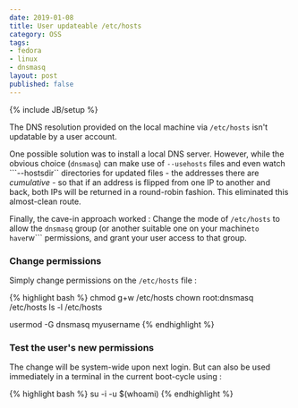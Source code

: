 ```yaml
---
date: 2019-01-08
title: User updateable /etc/hosts
category: OSS
tags:
- fedora
- linux
- dnsmasq
layout: post
published: false
---
```

{% include JB/setup %}

The DNS resolution provided on the local machine via ```/etc/hosts``` isn't updatable 
by a user account.  

One possible solution was to install a local DNS server.  However, while the
obvious choice (```dnsmasq```) can make use of ```--usehosts``` files and 
even watch ```--hostsdir`` directories for updated files - the addresses there are 
*cumulative* - so that if an address is flipped from one IP to another and back, both
IPs will be returned in a round-robin fashion.  This eliminated this almost-clean route.

Finally, the cave-in approach worked : Change the mode of ```/etc/hosts``` to 
allow the ```dnsmasq``` group (or another suitable one on your machine``` to have ```rw``` permissions,
and grant your user access to that group.


### Change permissions

Simply change permissions on the ```/etc/hosts``` file :

{% highlight bash %}
chmod g+w /etc/hosts
chown root:dnsmasq /etc/hosts
ls -l /etc/hosts

usermod -G dnsmasq myusername
{% endhighlight %}


### Test the user's new permissions

The change will be system-wide upon next login.  But can also be used immediately in a terminal
in the current boot-cycle using :

{% highlight bash %}
su -i -u  $(whoami)
{% endhighlight %}

